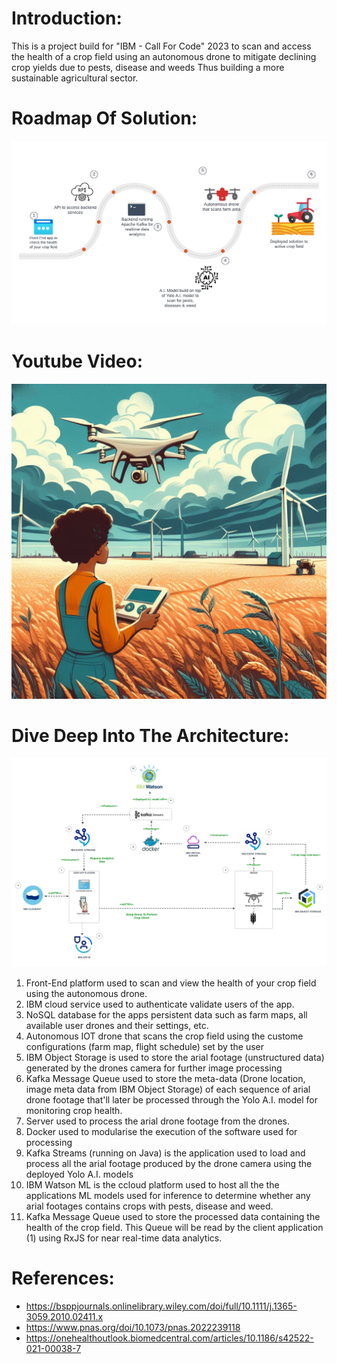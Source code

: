 # Introduction:
This is a project build for "IBM - Call For Code" 2023 to 
scan and access the health of a crop field using an autonomous drone to mitigate declining crop yields due to pests, disease and weeds Thus building a more sustainable agricultural sector.



# Roadmap Of Solution:
![Alt Text](doc/imgs/farmihealth_roadmap.png)



# Youtube Video:
[![Alt text](doc/imgs/farmihealth_poster.jpeg)](https://www.youtube.com/watch?v=1RL2KJs96NM)

# Dive Deep Into The Architecture:
![Alt Text](doc/imgs/farmihealth_architecture.png)

1. Front-End platform used to scan and view the health of your crop field using the autonomous drone.
2. IBM cloud service used to authenticate validate users of the app.				
3. NoSQL database for the apps persistent data such as farm maps, all available user drones and their settings, etc.
4. Autonomous IOT drone that scans the crop field using the custome configurations (farm map, flight schedule) set by the user
5. IBM Object Storage is used to store the arial footage (unstructured data) generated by the drones camera for further image processing
6. Kafka Message Queue used to store the meta-data (Drone location, image meta data from IBM Object Storage) of each sequence of arial drone footage that'll later be processed through the Yolo A.I. model for monitoring crop health.
7. Server used to process the arial drone footage from the drones.
8. Docker used to modularise the execution of the software used for processing
9. Kafka Streams (running on Java) is the application used to load and process all the arial footage produced by the drone camera using the deployed Yolo A.I. models
10. IBM Watson ML is the ccloud platform used to host all the the applications ML models used for inference to determine whether any arial footages contains crops with pests, disease and weed.
11. Kafka Message Queue used to store the processed data containing the health of the crop field. This Queue will be read by the client application (1) using RxJS for near real-time data analytics.

# References:

- https://bsppjournals.onlinelibrary.wiley.com/doi/full/10.1111/j.1365-3059.2010.02411.x
- https://www.pnas.org/doi/10.1073/pnas.2022239118
- https://onehealthoutlook.biomedcentral.com/articles/10.1186/s42522-021-00038-7

